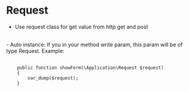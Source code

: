 # Request
- Use request class for get value from http get and post
<br>
- Auto instance:
 If you in your method write param, this param will be of type Request.
 Example:<br>
 <pre>
    <code>
    public function showForm(\Application\Request $request)
    {
        var_dump($request);
    }
    </code>
 </pre>